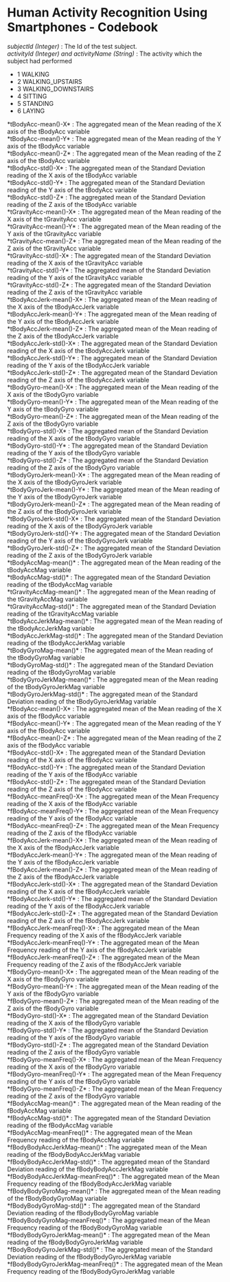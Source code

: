 Human Activity Recognition Using Smartphones - Codebook
=======

*subjectId (Integer)* : The Id of the test subject.<br />
*activityId (Integer) and activityName (String)* : The activity which the subject had performed<br />
<ul>
    <li>1	WALKING</li>
    <li>2	WALKING_UPSTAIRS</li>
    <li>3	WALKING_DOWNSTAIRS</li>
    <li>4	SITTING</li>
    <li>5	STANDING</li>
    <li>6	LAYING</li>
</ul>
*tBodyAcc-mean()-X* : The aggregated mean of the Mean reading of the X axis of the tBodyAcc variable<br />
*tBodyAcc-mean()-Y* : The aggregated mean of the Mean reading of the Y axis of the tBodyAcc variable<br />
*tBodyAcc-mean()-Z* : The aggregated mean of the Mean reading of the Z axis of the tBodyAcc variable<br />
*tBodyAcc-std()-X* : The aggregated mean of the Standard Deviation reading of the X axis of the tBodyAcc variable<br />
*tBodyAcc-std()-Y* : The aggregated mean of the Standard Deviation reading of the Y axis of the tBodyAcc variable<br />
*tBodyAcc-std()-Z* : The aggregated mean of the Standard Deviation reading of the Z axis of the tBodyAcc variable<br />
*tGravityAcc-mean()-X* : The aggregated mean of the Mean reading of the X axis of the tGravityAcc variable<br />
*tGravityAcc-mean()-Y* : The aggregated mean of the Mean reading of the Y axis of the tGravityAcc variable<br />
*tGravityAcc-mean()-Z* : The aggregated mean of the Mean reading of the Z axis of the tGravityAcc variable<br />
*tGravityAcc-std()-X* : The aggregated mean of the Standard Deviation reading of the X axis of the tGravityAcc variable<br />
*tGravityAcc-std()-Y* : The aggregated mean of the Standard Deviation reading of the Y axis of the tGravityAcc variable<br />
*tGravityAcc-std()-Z* : The aggregated mean of the Standard Deviation reading of the Z axis of the tGravityAcc variable<br />
*tBodyAccJerk-mean()-X* : The aggregated mean of the Mean reading of the X axis of the tBodyAccJerk variable<br />
*tBodyAccJerk-mean()-Y* : The aggregated mean of the Mean reading of the Y axis of the tBodyAccJerk variable<br />
*tBodyAccJerk-mean()-Z* : The aggregated mean of the Mean reading of the Z axis of the tBodyAccJerk variable<br />
*tBodyAccJerk-std()-X* : The aggregated mean of the Standard Deviation reading of the X axis of the tBodyAccJerk variable<br />
*tBodyAccJerk-std()-Y* : The aggregated mean of the Standard Deviation reading of the Y axis of the tBodyAccJerk variable<br />
*tBodyAccJerk-std()-Z* : The aggregated mean of the Standard Deviation reading of the Z axis of the tBodyAccJerk variable<br />
*tBodyGyro-mean()-X* : The aggregated mean of the Mean reading of the X axis of the tBodyGyro variable<br />
*tBodyGyro-mean()-Y* : The aggregated mean of the Mean reading of the Y axis of the tBodyGyro variable<br />
*tBodyGyro-mean()-Z* : The aggregated mean of the Mean reading of the Z axis of the tBodyGyro variable<br />
*tBodyGyro-std()-X* : The aggregated mean of the Standard Deviation reading of the X axis of the tBodyGyro variable<br />
*tBodyGyro-std()-Y* : The aggregated mean of the Standard Deviation reading of the Y axis of the tBodyGyro variable<br />
*tBodyGyro-std()-Z* : The aggregated mean of the Standard Deviation reading of the Z axis of the tBodyGyro variable<br />
*tBodyGyroJerk-mean()-X* : The aggregated mean of the Mean reading of the X axis of the tBodyGyroJerk variable<br />
*tBodyGyroJerk-mean()-Y* : The aggregated mean of the Mean reading of the Y axis of the tBodyGyroJerk variable<br />
*tBodyGyroJerk-mean()-Z* : The aggregated mean of the Mean reading of the Z axis of the tBodyGyroJerk variable<br />
*tBodyGyroJerk-std()-X* : The aggregated mean of the Standard Deviation reading of the X axis of the tBodyGyroJerk variable<br />
*tBodyGyroJerk-std()-Y* : The aggregated mean of the Standard Deviation reading of the Y axis of the tBodyGyroJerk variable<br />
*tBodyGyroJerk-std()-Z* : The aggregated mean of the Standard Deviation reading of the Z axis of the tBodyGyroJerk variable<br />
*tBodyAccMag-mean()* : The aggregated mean of the Mean reading of the tBodyAccMag variable<br />
*tBodyAccMag-std()* : The aggregated mean of the Standard Deviation reading of the tBodyAccMag variable<br />
*tGravityAccMag-mean()* : The aggregated mean of the Mean reading of the tGravityAccMag variable<br />
*tGravityAccMag-std()* : The aggregated mean of the Standard Deviation reading of the tGravityAccMag variable<br />
*tBodyAccJerkMag-mean()* : The aggregated mean of the Mean reading of the tBodyAccJerkMag variable<br />
*tBodyAccJerkMag-std()* : The aggregated mean of the Standard Deviation reading of the tBodyAccJerkMag variable<br />
*tBodyGyroMag-mean()* : The aggregated mean of the Mean reading of the tBodyGyroMag variable<br />
*tBodyGyroMag-std()* : The aggregated mean of the Standard Deviation reading of the tBodyGyroMag variable<br />
*tBodyGyroJerkMag-mean()* : The aggregated mean of the Mean reading of the tBodyGyroJerkMag variable<br />
*tBodyGyroJerkMag-std()* : The aggregated mean of the Standard Deviation reading of the tBodyGyroJerkMag variable<br />
*fBodyAcc-mean()-X* : The aggregated mean of the Mean reading of the X axis of the fBodyAcc variable<br />
*fBodyAcc-mean()-Y* : The aggregated mean of the Mean reading of the Y axis of the fBodyAcc variable<br />
*fBodyAcc-mean()-Z* : The aggregated mean of the Mean reading of the Z axis of the fBodyAcc variable<br />
*fBodyAcc-std()-X* : The aggregated mean of the Standard Deviation reading of the X axis of the fBodyAcc variable<br />
*fBodyAcc-std()-Y* : The aggregated mean of the Standard Deviation reading of the Y axis of the fBodyAcc variable<br />
*fBodyAcc-std()-Z* : The aggregated mean of the Standard Deviation reading of the Z axis of the fBodyAcc variable<br />
*fBodyAcc-meanFreq()-X* : The aggregated mean of the Mean Frequency reading of the X axis of the fBodyAcc variable<br />
*fBodyAcc-meanFreq()-Y* : The aggregated mean of the Mean Frequency reading of the Y axis of the fBodyAcc variable<br />
*fBodyAcc-meanFreq()-Z* : The aggregated mean of the Mean Frequency reading of the Z axis of the fBodyAcc variable<br />
*fBodyAccJerk-mean()-X* : The aggregated mean of the Mean reading of the X axis of the fBodyAccJerk variable<br />
*fBodyAccJerk-mean()-Y* : The aggregated mean of the Mean reading of the Y axis of the fBodyAccJerk variable<br />
*fBodyAccJerk-mean()-Z* : The aggregated mean of the Mean reading of the Z axis of the fBodyAccJerk variable<br />
*fBodyAccJerk-std()-X* : The aggregated mean of the Standard Deviation reading of the X axis of the fBodyAccJerk variable<br />
*fBodyAccJerk-std()-Y* : The aggregated mean of the Standard Deviation reading of the Y axis of the fBodyAccJerk variable<br />
*fBodyAccJerk-std()-Z* : The aggregated mean of the Standard Deviation reading of the Z axis of the fBodyAccJerk variable<br />
*fBodyAccJerk-meanFreq()-X* : The aggregated mean of the Mean Frequency reading of the X axis of the fBodyAccJerk variable<br />
*fBodyAccJerk-meanFreq()-Y* : The aggregated mean of the Mean Frequency reading of the Y axis of the fBodyAccJerk variable<br />
*fBodyAccJerk-meanFreq()-Z* : The aggregated mean of the Mean Frequency reading of the Z axis of the fBodyAccJerk variable<br />
*fBodyGyro-mean()-X* : The aggregated mean of the Mean reading of the X axis of the fBodyGyro variable<br />
*fBodyGyro-mean()-Y* : The aggregated mean of the Mean reading of the Y axis of the fBodyGyro variable<br />
*fBodyGyro-mean()-Z* : The aggregated mean of the Mean reading of the Z axis of the fBodyGyro variable<br />
*fBodyGyro-std()-X* : The aggregated mean of the Standard Deviation reading of the X axis of the fBodyGyro variable<br />
*fBodyGyro-std()-Y* : The aggregated mean of the Standard Deviation reading of the Y axis of the fBodyGyro variable<br />
*fBodyGyro-std()-Z* : The aggregated mean of the Standard Deviation reading of the Z axis of the fBodyGyro variable<br />
*fBodyGyro-meanFreq()-X* : The aggregated mean of the Mean Frequency reading of the X axis of the fBodyGyro variable<br />
*fBodyGyro-meanFreq()-Y* : The aggregated mean of the Mean Frequency reading of the Y axis of the fBodyGyro variable<br />
*fBodyGyro-meanFreq()-Z* : The aggregated mean of the Mean Frequency reading of the Z axis of the fBodyGyro variable<br />
*fBodyAccMag-mean()* : The aggregated mean of the Mean reading of the fBodyAccMag variable<br />
*fBodyAccMag-std()* : The aggregated mean of the Standard Deviation reading of the fBodyAccMag variable<br />
*fBodyAccMag-meanFreq()* : The aggregated mean of the Mean Frequency reading of the fBodyAccMag variable<br />
*fBodyBodyAccJerkMag-mean()* : The aggregated mean of the Mean reading of the fBodyBodyAccJerkMag variable<br />
*fBodyBodyAccJerkMag-std()* : The aggregated mean of the Standard Deviation reading of the fBodyBodyAccJerkMag variable<br />
*fBodyBodyAccJerkMag-meanFreq()* : The aggregated mean of the Mean Frequency reading of the fBodyBodyAccJerkMag variable<br />
*fBodyBodyGyroMag-mean()* : The aggregated mean of the Mean reading of the fBodyBodyGyroMag variable<br />
*fBodyBodyGyroMag-std()* : The aggregated mean of the Standard Deviation reading of the fBodyBodyGyroMag variable<br />
*fBodyBodyGyroMag-meanFreq()* : The aggregated mean of the Mean Frequency reading of the fBodyBodyGyroMag variable<br />
*fBodyBodyGyroJerkMag-mean()* : The aggregated mean of the Mean reading of the fBodyBodyGyroJerkMag variable<br />
*fBodyBodyGyroJerkMag-std()* : The aggregated mean of the Standard Deviation reading of the fBodyBodyGyroJerkMag variable<br />
*fBodyBodyGyroJerkMag-meanFreq()* : The aggregated mean of the Mean Frequency reading of the fBodyBodyGyroJerkMag variable<br />
